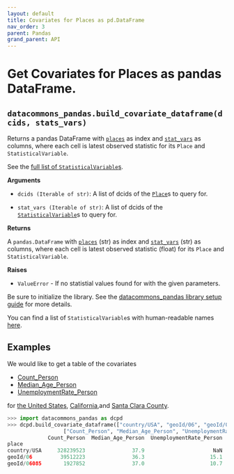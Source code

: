 ```yaml
---
layout: default
title: Covariates for Places as pd.DataFrame
nav_order: 3
parent: Pandas
grand_parent: API
---
```


# Get Covariates for Places as pandas DataFrame.

## `datacommons_pandas.build_covariate_dataframe(dcids, stats_vars)`

Returns a pandas DataFrame with [`places`](https://datacommons.org/browser/Place)
as index and [`stat_vars`](https://datacommons.org/browser/StatisticalVariable)
as columns, where each cell is latest observed statistic for
its `Place` and `StatisticalVariable`.

See the [full list of `StatisticalVariable`s](/statistical_variables.html).

**Arguments**

*   `dcids (Iterable of str)`: A list of dcids of the
    [`Place`](https://datacommons.org/browser/Place)s to query for.

*   `stat_vars (Iterable of str)`: A list of dcids of the
    [`StatisticalVariable`](https://datacommons.org/browser/StatisticalVariable)s
    to query for.

**Returns**

A `pandas.DataFrame` with [`places`](https://datacommons.org/browser/Place)
(str)
as index and [`stat_vars`](https://datacommons.org/browser/StatisticalVariable)
(str) as columns, where each cell is latest observed statistic (float) for
its `Place` and `StatisticalVariable`.

**Raises**

* `ValueError` - If no statistial values found for with the given parameters.

Be sure to initialize the library. See the
[datacommons_pandas library setup guide](/api/pandas/) for more details.

You can find a list of `StatisticalVariable`s with human-readable names [here](/statistical_variables.html).

## Examples

We would like to get a table of the covariates

- [Count_Person](https://datacommons.org/browser/Count_Person)
- [Median_Age_Person](https://datacommons.org/browser/Median_Age_Person)
- [UnemploymentRate_Person](https://datacommons.org/browser/UnemploymentRate_Person)

for
[the United States](https://datacommons.org/browser/country/USA),
[California](https://datacommons.org/browser/geoId/06),and
[Santa Clara County](https://datacommons.org/browser/geoId/06085).

```python
>>> import datacommons_pandas as dcpd
>>> dcpd.build_covariate_dataframe(["country/USA", "geoId/06", "geoId/06085"],
                  ["Count_Person", "Median_Age_Person", "UnemploymentRate_Person"])
             Count_Person  Median_Age_Person  UnemploymentRate_Person
place                                                                
country/USA     328239523               37.9                      NaN
geoId/06         39512223               36.3                     15.1
geoId/06085       1927852               37.0                     10.7
```

